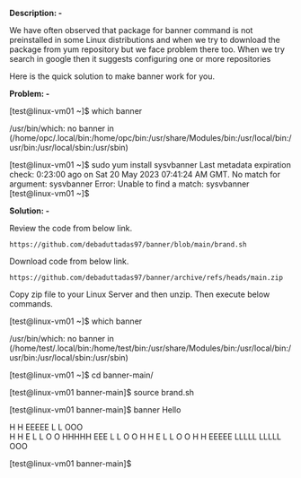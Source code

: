 **Description: -**

We have often observed that package for banner command is not preinstalled in some Linux distributions and when we try to download the package from yum repository but we face problem there too.
When we try search in google then it suggests configuring one or more repositories

Here is the quick solution to make banner work for you.

**Problem: -**

[test@linux-vm01 ~]$ which banner

/usr/bin/which: no banner in (/home/opc/.local/bin:/home/opc/bin:/usr/share/Modules/bin:/usr/local/bin:/usr/bin:/usr/local/sbin:/usr/sbin)

[test@linux-vm01 ~]$ sudo yum install sysvbanner
Last metadata expiration check: 0:23:00 ago on Sat 20 May 2023 07:41:24 AM GMT.
No match for argument: sysvbanner
Error: Unable to find a match: sysvbanner
[test@linux-vm01 ~]$


**Solution: -**
	
  Review the code from below link.
		
    https://github.com/debaduttadas97/banner/blob/main/brand.sh
Download code from below link.

    https://github.com/debaduttadas97/banner/archive/refs/heads/main.zip

Copy zip file to your Linux Server and then unzip.
Then execute below commands.

[test@linux-vm01 ~]$ which banner

/usr/bin/which: no banner in (/home/test/.local/bin:/home/test/bin:/usr/share/Modules/bin:/usr/local/bin:/usr/bin:/usr/local/sbin:/usr/sbin)

[test@linux-vm01 ~]$ cd banner-main/

[test@linux-vm01 banner-main]$ source brand.sh 

[test@linux-vm01 banner-main]$ banner Hello


H   H EEEEE L     L      OOO  
H   H E     L     L     O   O 
HHHHH EEE   L     L     O   O 
H   H E     L     L     O   O 
H   H EEEEE LLLLL LLLLL  OOO  


[test@linux-vm01 banner-main]$ 

